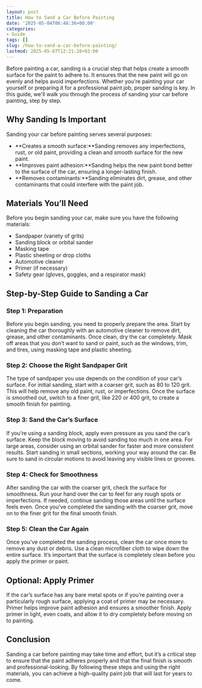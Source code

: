 ```yaml
---
layout: post
title: How to Sand a Car Before Painting
date: '2025-05-04T06:48:36+00:00'
categories:
- Guide
tags: []
slug: /how-to-sand-a-car-before-painting/
lastmod: 2025-05-07T12:21:28+03:00
---
```


Before painting a car, sanding is a crucial step that helps create a smooth surface for the paint to adhere to. It ensures that the new paint will go on evenly and helps avoid imperfections. Whether you're painting your car yourself or preparing it for a professional paint job, proper sanding is key. In this guide, we'll walk you through the process of sanding your car before painting, step by step.
## Why Sanding Is Important
Sanding your car before painting serves several purposes:
- **Creates a smooth surface:**Sanding removes any imperfections, rust, or old paint, providing a clean and smooth surface for the new paint.
- **Improves paint adhesion:**Sanding helps the new paint bond better to the surface of the car, ensuring a longer-lasting finish.
- **Removes contaminants:**Sanding eliminates dirt, grease, and other contaminants that could interfere with the paint job.
## Materials You’ll Need
Before you begin sanding your car, make sure you have the following materials:
- Sandpaper (variety of grits)
- Sanding block or orbital sander
- Masking tape
- Plastic sheeting or drop cloths
- Automotive cleaner
- Primer (if necessary)
- Safety gear (gloves, goggles, and a respirator mask)
## Step-by-Step Guide to Sanding a Car
### Step 1: Preparation
Before you begin sanding, you need to properly prepare the area. Start by cleaning the car thoroughly with an automotive cleaner to remove dirt, grease, and other contaminants. Once clean, dry the car completely. Mask off areas that you don’t want to sand or paint, such as the windows, trim, and tires, using masking tape and plastic sheeting.
### Step 2: Choose the Right Sandpaper Grit
The type of sandpaper you use depends on the condition of your car’s surface. For initial sanding, start with a coarser grit, such as 80 to 120 grit. This will help remove any old paint, rust, or imperfections. Once the surface is smoothed out, switch to a finer grit, like 220 or 400 grit, to create a smooth finish for painting.
### Step 3: Sand the Car’s Surface
If you’re using a sanding block, apply even pressure as you sand the car’s surface. Keep the block moving to avoid sanding too much in one area. For large areas, consider using an orbital sander for faster and more consistent results. Start sanding in small sections, working your way around the car. Be sure to sand in circular motions to avoid leaving any visible lines or grooves.
### Step 4: Check for Smoothness
After sanding the car with the coarser grit, check the surface for smoothness. Run your hand over the car to feel for any rough spots or imperfections. If needed, continue sanding those areas until the surface feels even. Once you’ve completed the sanding with the coarser grit, move on to the finer grit for the final smooth finish.
### Step 5: Clean the Car Again
Once you’ve completed the sanding process, clean the car once more to remove any dust or debris. Use a clean microfiber cloth to wipe down the entire surface. It’s important that the surface is completely clean before you apply the primer or paint.
## Optional: Apply Primer
If the car’s surface has any bare metal spots or if you’re painting over a particularly rough surface, applying a coat of primer may be necessary. Primer helps improve paint adhesion and ensures a smoother finish. Apply primer in light, even coats, and allow it to dry completely before moving on to painting.
## Conclusion
Sanding a car before painting may take time and effort, but it’s a critical step to ensure that the paint adheres properly and that the final finish is smooth and professional-looking. By following these steps and using the right materials, you can achieve a high-quality paint job that will last for years to come.
